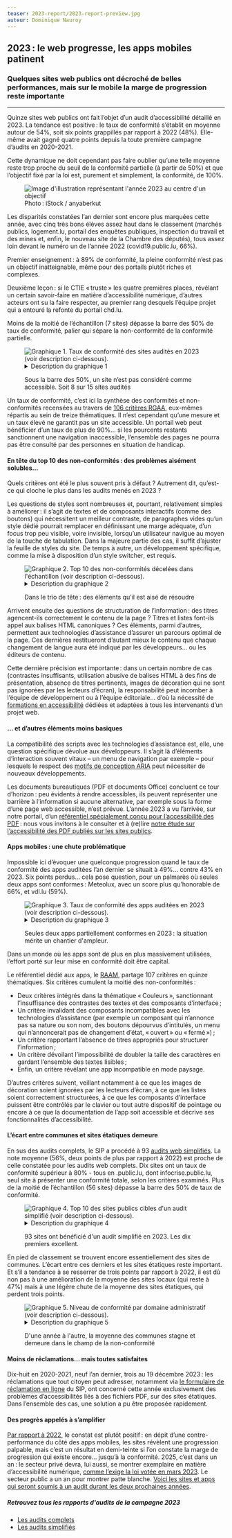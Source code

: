 ```yaml
---
teaser: 2023-report/2023-report-preview.jpg
auteur: Dominique Nauroy
---
```

<script src="../../../../content/fr/news/2024-01-22-rapport2023.js"></script>
<h2>2023&#8239;: le web progresse, les apps mobiles patinent</h2>
<h3>Quelques sites web publics ont décroché de belles performances, mais sur le mobile la marge de progression reste importante</h3>
<hr>
<div class="intro">
    <p>Quinze sites web publics ont fait l’objet d’un audit d’accessibilité détaillé en 2023. La tendance est positive&#8239;: le taux de conformité s’établit en moyenne autour de 54%, soit six points grappillés par rapport à 2022 (48%). Elle-même avait gagné quatre points depuis la toute première campagne d’audits en 2020-2021.</p>
</div>
<p>Cette dynamique ne doit cependant pas faire oublier qu’une telle moyenne reste trop proche du seuil de la conformité partielle (à partir de 50%) et que l’objectif fixé par la loi est, purement et simplement, la conformité, de 100%.</p>
<figure role="group" aria-label="Photo: iStock / burcu demir" class="pic">
    <img src="../../../../content/fr/news/img/2023-report/2023-report.jpg" alt="Image d'illustration représentant l'année 2023 au centre d'un objectif">
    <figcaption>Photo&#8239;: iStock / anyaberkut</figcaption>
</figure>
<p>Les disparités constatées l’an dernier sont encore plus marquées cette année, avec cinq très bons élèves assez haut dans le classement (marchés publics, logement.lu, portail des enquêtes publiques, inspection du travail et des mines et, enfin, le nouveau site de la Chambre des députés), tous assez loin devant le numéro un de l’année 2022 (covid19.public.lu, 66%).</p>
<p>Premier enseignement&#8239;: à 89% de conformité, la pleine conformité n’est pas un objectif inatteignable, même pour des portails plutôt riches et complexes.</p>
<p>Deuxième leçon&#8239;: si le CTIE «&#8239;truste&#8239;» les quatre premières places, révélant un certain savoir-faire en matière d’accessibilité numérique, d’autres acteurs ont su la faire respecter, au premier rang desquels l’équipe projet qui a entouré la refonte du portail chd.lu.</p>
<p>Moins de la moitié de l’échantillon (7 sites) dépasse la barre des 50% de taux de conformité, palier qui sépare la non-conformité de la conformité partielle.</p>
<figure class="chart">
    <div id="full_compliance">
        <img src="../../../../content/fr/news/img/2023-report/2023_full_compliance.svg" alt="Graphique 1. Taux de conformité des sites audités en 2023 (voir description ci-dessous).">
    </div>
    <details>
        <summary>Description du graphique 1</summary>
        <p>Ce diagramme en barre présente quinze sites publics cibles d’audits complets en 2023 par ordre décroissant de conformité aux critères RGAA, du site marches.public.lu (89%) au site liser.lu (27%).</p>
    </details>
    <p>Sous la barre des 50%, un site n’est pas considéré comme accessible. Soit 8 sur 15 sites audités</p>
</figure>
<p>Un taux de conformité, c’est ici la synthèse des conformités et non-conformités recensées au travers de <a href="https://accessibilite.public.lu/fr/rgaa4.1.2/criteres.html">106 critères RGAA</a>, eux-mêmes répartis au sein de treize thématiques. Il n’est cependant qu’une mesure et un taux élevé ne garantit pas un site accessible. Un portail web peut bénéficier d’un taux de plus de 90%... si les pourcents restants sanctionnent une navigation inaccessible, l’ensemble des pages ne pourra pas être consulté par des personnes en situation de handicap.</p>
<h4>En tête du top 10 des non-conformités&#8239;: des problèmes aisément solubles...</h4>
<p>Quels critères ont été le plus souvent pris à défaut ? Autrement dit, qu’est-ce qui cloche le plus dans les audits menés en 2023 ?</p>
<p>Les questions de styles sont nombreuses et, pourtant, relativement simples à améliorer&#8239;: il s’agit de textes et de composants interactifs (comme des boutons) qui nécessitent un meilleur contraste, de paragraphes vides qu’un style dédié pourrait remplacer en définissant une marge adéquate, d’un focus trop peu visible, voire invisible, lorsqu’un utilisateur navigue au moyen de la touche de tabulation. Dans la majeure partie des cas, il suffit d’ajuster la feuille de styles du site. De temps à autre, un développement spécifique, comme la mise à disposition d’un <span lang="en">style switcher</span>, est requis.</p>
<figure class="chart">
    <div id="full_themes">
        <img src="../../../../content/fr/news/img/2023-report/2023_full_themes.svg" alt="Graphique 2. Top 10 des non-conformités décelées dans l'échantillon (voir description ci-dessous).">
    </div>
    <details>
        <summary>Description du graphique 2</summary>
        <p>Ce diagramme en barre présente, parmi les 106 critères du RGAA, les dix les plus souvent cités dans les audits, réalisés sur quinze sites publics en 2023.</p>
    </details>
    <p>Dans le trio de tête&#8239;: des éléments qu'il est aisé de résoudre</p>
</figure>
<p>Arrivent ensuite des questions de structuration de l’information&#8239;: des titres agencent-ils correctement le contenu de la page ? Titres et listes font-ils appel aux balises HTML canoniques ? Ces éléments, parmi d’autres, permettent aux technologies d’assistance d’assurer un parcours optimal de la page. Ces dernières restitueront d’autant mieux le contenu que chaque changement de langue aura été indiqué par les développeurs... ou les éditeurs de contenu.</p>
<p>Cette dernière précision est importante&#8239;: dans un certain nombre de cas (contrastes insuffisants, utilisation abusive de balises HTML à des fins de présentation, absence de titres pertinents, images de décoration qui ne sont pas ignorées par les lecteurs d’écran), la responsabilité peut incomber à l’équipe de développement ou à l’équipe éditoriale... d’où la nécessité de <a href="https://fonction-publique.public.lu/fr/formation-developpement/catalogue-formations/secteur-etatique/04organisat/04-6-egalch/et_04-6-3-27.html">formations en accessibilité</a> dédiées et adaptées à tous les intervenants d’un projet web.</p>
<h4>... et d’autres éléments moins basiques</h4>
<p>La compatibilité des scripts avec les technologies d’assistance est, elle, une question spécifique dévolue aux développeurs. Il s’agit là d’éléments d’interaction souvent vitaux – un menu de navigation par exemple – pour lesquels le respect des <a href="https://www.w3.org/WAI/ARIA/apg/patterns/">motifs de conception ARIA</a> peut nécessiter de nouveaux développements.</p>
<p>Les documents bureautiques (PDF et documents Office) concluent ce tour d’horizon&#8239;: peu évidents à rendre accessibles, ils peuvent représenter une barrière à l’information si aucune alternative, par exemple sous la forme d’une page web accessible, n’est prévue. L’année 2023 a vu l’arrivée, sur notre portail, d’un <a href="https://accessibilite.public.lu/fr/rapdf1/referentiel-technique.html">référentiel spécialement conçu pour l’accessibilité des PDF</a>&#8239;: nous vous invitons à le consulter et à (re)lire <a href="https://accessibilite.public.lu/fr/news/2023-04-28-des-pdf-majoritairement-inaccessibles.html">notre étude sur l’accessibilité des PDF publiés sur les sites publics</a>.</p>
<h4>Apps mobiles&#8239;: une chute problématique</h4>
<p>Impossible ici d’évoquer une quelconque progression quand le taux de conformité des apps auditées l’an dernier se situait à 49%... contre 43% en 2023. Six points perdus... cela pose question, pour un palmarès où seules deux apps sont conformes&#8239;: Meteolux, avec un score plus qu’honorable de 66%, et vdl.lu (59%).</p>
<figure class="chart">
    <div id="full_app_compliance">
        <img src="../../../../content/fr/news/img/2023-report/2023_full_app_compliance.svg" alt="Graphique 3. Taux de conformité des apps auditées en 2023 (voir description ci-dessous).">
    </div>
    <details>
        <summary>Description du graphique 3</summary>
        <p>Ce diagramme en barres présente six apps publiques cibles d'audits complets en 2023 par ordre décroissant de conformité aux critères RAAM, de l'app Meteolux sur Android (66%) à l'app LLO sur iOS (26%).</p>
    </details>
    <p>Seules deux apps partiellement conformes en 2023&#8239;: la situation mérite un chantier d'ampleur.</p>
</figure>
<p>Dans un monde où les apps sont de plus en plus massivement utilisées, l’effort porté sur leur mise en conformité doit être capital.</p>
<p>Le référentiel dédié aux apps, le <a href="https://accessibilite.public.lu/fr/raam1/referentiel-technique.html">RAAM</a>, partage 107 critères en quinze thématiques. Six critères cumulent la moitié des non-conformités&#8239;:</p>
<ul>
    <li>Deux critères intégrés dans la thématique «&#8239;Couleurs&#8239;», sanctionnant l’insuffisance des contrastes des textes et des composants d’interface&#8239;;</li>
    <li>Un critère invalidant des composants incompatibles avec les technologies d’assistance (par exemple un composant qui n’annonce pas sa nature ou son nom, des boutons dépourvus d’intitulés, un menu qui n’annoncerait pas de changement d’état, «&#8239;ouvert&#8239;» ou «&#8239;fermé&#8239;»)&#8239;;</li>
    <li>Un critère rapportant l’absence de titres appropriés pour structurer l’information&#8239;;</li>
    <li>Un critère dévoilant l’impossibilité de doubler la taille des caractères en gardant l’ensemble des textes lisibles&#8239;;</li>
    <li>Enfin, un critère révélant une app incompatible en mode paysage.</li>
</ul>
<p>D’autres critères suivent, veillant notamment à ce que les images de décoration soient ignorées par les lecteurs d’écran, à ce que les listes soient correctement structurées, à ce que les composants d’interface puissent être contrôlés par le clavier ou tout autre dispositif de pointage ou encore à ce que la documentation de l’app soit accessible et décrive ses fonctionnalités d’accessibilité.</p>
<h4>L’écart entre communes et sites étatiques demeure</h4>
<p>En sus des audits complets, le SIP a procédé à 93 <a href="https://accessibilite.public.lu/fr/monitoring/controle-simplifie.html">audits web simplifiés</a>. La note moyenne (56%, deux points de plus par rapport à 2022) est proche de celle constatée pour les audits web complets. Dix sites ont un taux de conformité supérieur à 80% - tous en .public.lu, dont infocrise.public.lu, seul site à présenter une conformité totale, selon les critères examinés. Plus de la moitié de l’échantillon (56 sites) dépasse la barre des 50% de taux de conformité.</p>
<figure class="chart">
    <div id="simple_compliance_top10">
        <img src="../../../../content/fr/news/img/2023-report/2023_simple_compliance_top10.svg" alt="Graphique 4. Top 10 des sites publics cibles d'un audit simplifié (voir description ci-dessous).">
    </div>
    <details>
        <summary>Description du graphique 4</summary>
        <p>Ce diagramme en barre présente, par ordre décroissant, les taux de conformité des dix sites en tête de classement issus de l’échantillon de 93 sites analysés en 2023 dans le cadre de la campagne d’audits simplifiés, de infocrise.public.lu (100%) à justice.public.lu (81%).</p>
    </details>
    <p>93 sites ont bénéficié d'un audit simplifié en 2023. Les dix premiers excellent.</p>
</figure>
<p>En pied de classement se trouvent encore essentiellement des sites de communes. L’écart entre ces derniers et les sites étatiques reste important. Et s’il a tendance à se resserrer de trois points par rapport à 2022, il est dû non pas à une amélioration de la moyenne des sites locaux (qui reste à 47%) mais à une légère chute de la moyenne des sites étatiques, qui perdent trois points.</p>
<figure class="chart">
    <div id="simple_compliance">
        <img src="../../../../content/fr/news/img/2023-report/2023_simple_compliance.svg" alt="Graphique 5. Niveau de conformité par domaine administratif (voir description ci-dessous).">
    </div>
    <details>
        <summary>Description du graphique 5</summary>
        <p>Ce diagramme en colonnes présente les niveaux moyens de conformité aux critères RGAA selon l'appartenance du site au domaine de l'État (64%), au niveau local (communes, syndicats communaux, etc.&#8239;: 47%) ou à un autre niveau (établissements publics et organismes assimilés&#8239;: 49%), parmi 93 sites publics cibles d'audits simplifiés en 2023.</p>
    </details>
    <p>D'une année à l'autre, la moyenne des communes stagne et demeure dans le champ de la non-conformité</p>
</figure>
<h4>Moins de réclamations... mais toutes satisfaites</h4>
<p>Dix-huit en 2020-2021, neuf l’an dernier, trois au 19 décembre 2023&#8239;: les réclamations que tout citoyen peut adresser, notamment via <a href="https://sip.gouvernement.lu/fr/support/reclamation-accessibilite.html">le formulaire de réclamation en ligne</a> du SIP, ont concerné cette année exclusivement des problèmes d’accessibilités liés à des fichiers PDF, sur des sites étatiques. Dans l’ensemble des cas, une solution a pu être proposée rapidement.</p>
<h4>Des progrès appelés à s’amplifier</h4>
<p><a href="https://accessibilite.public.lu/fr/news/2023-02-20-rapport2022.html">Par rapport à 2022</a>, le constat est plutôt positif&#8239;: en dépit d’une contre-performance du côté des apps mobiles, les sites révèlent une progression palpable, mais c’est un résultat en demi-teinte si l’on constate la marge de progression qui existe encore... jusqu’à la conformité. 2025, c’est dans un an&#8239;: le secteur privé devra, lui aussi, se montrer exemplaire en matière d’accessibilité numérique, <a href="https://accessibilite.public.lu/fr/news/2023-02-27-european_accessibility_act.html">comme l’exige la loi votée en mars 2023</a>. Le secteur public a un an pour montrer patte blanche. <a href="https://accessibilite.public.lu/fr/news/2023-12-19-2024-2025-samples.html">Voici les sites et apps qui seront soumis à un audit durant les deux prochaines années</a>.</p>
<aside class="more">
    <h5>Retrouvez tous les rapports d'audits de la campagne 2023</h5>
    <ul>
        <li><a href="https://data.public.lu/fr/datasets/audits-complets-de-laccessibilite-numerique-2023/">Les audits complets</a></li>
        <li><a href="https://data.public.lu/fr/datasets/audits-simplifies-de-laccessibilite-numerique-2023/">Les audits simplifiés</a></li>
    </ul>
</aside>